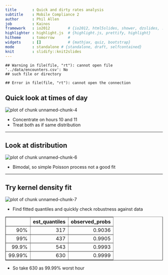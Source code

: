 ```yaml
---
title       : Quick and dirty rates analysis
subtitle    : Mobile Compliance 2
author      : Phil Allen
job         : Kainos
framework   : io2012        # {io2012, html5slides, shower, dzslides, ...}
highlighter : highlight.js  # {highlight.js, prettify, highlight}
hitheme     : tomorrow      # 
widgets     : []            # {mathjax, quiz, bootstrap}
mode        : standalone # {standalone, draft, selfcontained}
knit        : slidify::knit2slides
---
```








```
## Warning in file(file, "rt"): cannot open file '../data/encounters.csv': No
## such file or directory
```

```
## Error in file(file, "rt"): cannot open the connection
```

## Quick look at times of day

![plot of chunk unnamed-chunk-4](assets/fig/unnamed-chunk-4-1.png)

- Concentrate on hours 10 and 11
- Treat both as if same distribution



---

## Look at distribution

![plot of chunk unnamed-chunk-6](assets/fig/unnamed-chunk-6-1.png)

- Bimodal, so simple Poisson process not a good fit

---

## Try kernel density fit

![plot of chunk unnamed-chunk-7](assets/fig/unnamed-chunk-7-1.png)

- Find fitted quantiles and quickly check robustness against data

<!-- html table generated in R 3.2.3 by xtable 1.8-0 package -->
<!-- Fri Apr 01 19:42:45 2016 -->
<table border=1>
<tr> <th>  </th> <th> est_quantiles </th> <th> observed_probs </th>  </tr>
  <tr> <td align="right"> 90% </td> <td align="right"> 317 </td> <td align="right"> 0.9036 </td> </tr>
  <tr> <td align="right"> 99% </td> <td align="right"> 437 </td> <td align="right"> 0.9905 </td> </tr>
  <tr> <td align="right"> 99.9% </td> <td align="right"> 543 </td> <td align="right"> 0.9993 </td> </tr>
  <tr> <td align="right"> 99.99% </td> <td align="right"> 630 </td> <td align="right"> 0.9999 </td> </tr>
   </table>

- So take 630 as 99.99% worst hour

